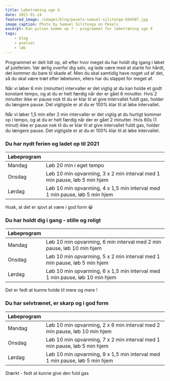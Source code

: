```yaml
---
title: Løbetræning uge 4
date: 2021-01-24
featured_image: /images/blog/pexels-samuel-silitonga-694587.jpg
image_caption: Photo by Samuel Silitonga on Pexels
excerpt: Kan pulsen komme op ? - programmet for løbetræning uge 4
tags:
    - blog
    - øvelser
    - løb
---
```


Programmet er delt lidt op, alt efter hvor meget du har holdt dig igang i løbet af juleferien. Vør ærlig overfor dig selv, og lade være med at starte for hårdt, det kommer du bare til skade af. Men du skal samtidig have noget ud af det, så du skal være træt efter løbeturen, ellers har du slappet for meget af.

Når vi løber 6 min (minutter) intervaller er det vigtig at du kan holde et godt konstant tempo, og at du er helt færdig når der er gået 6 minutter. Hvis 2 minutter ikke er pause nok til du er klar til at give intervallet fuldt gas, holder du længere pause. Det vigtigste er at du er 100% klar til at løbe intervallet.

Når vi løber 1,5 min eller 2 min intervaller er det vigtig at du hurtigt kommer op i tempo, og at du er helt færdig når der er gået 2 minutter. Hvis 60s (1 minut) ikke er pause nok til du er klar til at give intervallet fuldt gas, holder du længere pause. Det vigtigste er at du er 100% klar til at løbe intervallet.


### Du har nydt ferien og ladet op til 2021
| Løbeprogram |  | 
| ------ | ---------------------- |
| Mandag | Løb 20 min i eget tempo |
| Onsdag | Løb 10 min opvarming, 3 x 2 min interval med 1 min pause, løb 5 min hjem |
| Lørdag | Løb 10 min opvarming, 4 x 1,5 min interval med 1 min pause, løb 5 min hjem    |
Husk, at det er sjovt at være i god form 😀

### Du har holdt dig i gang - stille og roligt
| Løbeprogram |  | 
| ------ | ---------------------- |
| Mandag | Løb 10 min opvarming, 6 min interval med 2 min pause, løb 10 min hjem |
| Onsdag | Løb 10 min opvarming, 5 x 2 min interval med 1 min pause, løb 5 min hjem |
| Lørdag | Løb 10 min opvarming, 6 x 1,5 min interval med 1 min pause, løb 10 min hjem    |
Det er fedt at kunne holde til mere og mere !

### Du har selvtrænet, er skarp og i god form 
| Løbeprogram |  | 
| ------ | ---------------------- |
| Mandag | Løb 10 min opvarming, 2 x 6 min interval med 2 min pause, løb 10 min hjem |
| Onsdag | Løb 10 min opvarming, 7 x 2 min interval med 1 min pause, løb 5 min hjem |
| Lørdag | Løb 10 min opvarming, 9 x 1,5 min interval med 1 min pause, løb 5 min hjem    |
Stærkt - fedt at kunne give den fuld gas

